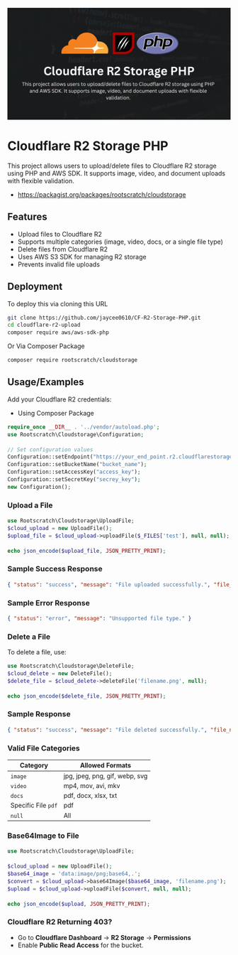 ![CF R2 Storage](https://github.com/jaycee0610/CF-R2-Storage-PHP/blob/main/image.png?raw=true)


# Cloudflare R2 Storage PHP

This project allows users to upload/delete files to Cloudflare R2 storage using PHP and AWS SDK. It supports image, video, and document uploads with flexible validation.

- https://packagist.org/packages/rootscratch/cloudstorage

## Features

- Upload files to Cloudflare R2
- Supports multiple categories (image, video, docs, or a single file type)
- Delete files from Cloudflare R2
- Uses AWS S3 SDK for managing R2 storage
- Prevents invalid file uploads
## Deployment

To deploy this via cloning this URL

```bash
git clone https://github.com/jaycee0610/CF-R2-Storage-PHP.git
cd cloudflare-r2-upload
composer require aws/aws-sdk-php
```
Or Via Composer Package
```bash
composer require rootscratch/cloudstorage
```


## Usage/Examples
Add your Cloudflare R2 credentials:
- Using Composer Package
```php
require_once __DIR__ . '../vendor/autoload.php';
use Rootscratch\Cloudstorage\Configuration;

// Set configuration values
Configuration::setEndpoint("https://your_end_point.r2.cloudflarestorage.com");
Configuration::setBucketName("bucket_name");
Configuration::setAccessKey("access_key");
Configuration::setSecretKey("secrey_key");
new Configuration();
```

### Upload a File
```php
use Rootscratch\Cloudstorage\UploadFile;
$cloud_upload = new UploadFile();
$upload_file = $cloud_upload->uploadFile($_FILES['test'], null, null);

echo json_encode($upload_file, JSON_PRETTY_PRINT);
```
### Sample Success Response
```json
{ "status": "success", "message": "File uploaded successfully.", "file_name": "d87879d5153a2b884211e168801511d7_test.png", "mime_type": "image\/png" }
```
### Sample Error Response
```json
{ "status": "error", "message": "Unsupported file type." }
```

### Delete a File
To delete a file, use:
```php
use Rootscratch\Cloudstorage\DeleteFile;
$cloud_delete = new DeleteFile();
$delete_file = $cloud_delete->deleteFile('filename.png', null);

echo json_encode($delete_file, JSON_PRETTY_PRINT);
```
### Sample Response
```json
{ "status": "success", "message": "File deleted successfully.", "file_name": "filename.png" }
```

### Valid File Categories

| Category                  | Allowed Formats                       |
|---------------------------|---------------------------------------|
| `image`                   | jpg, jpeg, png, gif, webp, svg        |
| `video`                   | mp4, mov, avi, mkv                    |
| `docs`                    | pdf, docx, xlsx, txt                  |
| Specific File `pdf`       | pdf                                   |
| `null`                    | All                                   |

### Base64Image to File

```php
use Rootscratch\Cloudstorage\UploadFile;

$cloud_upload = new UploadFile();
$base64_image = 'data:image/png;base64,.';
$convert = $cloud_upload->base64Image($base64_image, 'filename.png');
$upload = $cloud_upload->uploadFile($convert, null, null);

echo json_encode($upload, JSON_PRETTY_PRINT);
```

### Cloudflare R2 Returning 403?
- Go to **Cloudflare Dashboard** → **R2 Storage** → **Permissions**
- Enable **Public Read Access** for the bucket.